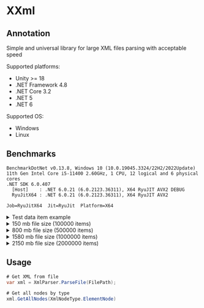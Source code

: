 # XXml

## Annotation
Simple and universal library for large XML files parsing with acceptable speed  

Supported platforms:  

- Unity >= 18
- .NET Framework 4.8
- .NET Core 3.2
- .NET 5
- .NET 6

Supported OS:
- Windows
- Linux

## Benchmarks
```
BenchmarkDotNet v0.13.8, Windows 10 (10.0.19045.3324/22H2/2022Update)
11th Gen Intel Core i5-11400 2.60GHz, 1 CPU, 12 logical and 6 physical cores
.NET SDK 6.0.407
  [Host]    : .NET 6.0.21 (6.0.2123.36311), X64 RyuJIT AVX2 DEBUG
  RyuJitX64 : .NET 6.0.21 (6.0.2123.36311), X64 RyuJIT AVX2

Job=RyuJitX64  Jit=RyuJit  Platform=X64  
```

<details>
  <summary>Test data item example</summary>

<?xml version="1.0" encoding="UTF-8"?>
    <TICKET xmlns:xsi="http://www.w3.org/2001/XMLSchema-instance"
        xsi:noNamespaceSchemaLocation="MessagesFlow.xsd">

    <Rec Action="I" TransactionDate="2023-07-10T10:30:00" OperationDate="2023-07-10T10:00:00"
         Operation="Operation 1" TicketId="123456789012" TicketKindId="987654321098"
         TicketKindName="Ticket Kind 1" TicketTypeId="246813579024" TicketTypeName="Ticket Type 1"
         CardId="135792468013" Par="Par 1" BINCard="123456" DbsProgrammId="357913456082"
         DbsProgrammName="Discount Program 1" Payment="1000" Price="10.50" DiscountedPrice="9.50"
         Aggregation="246813579035" RRN="987654321" UTRNO="123456789" Amount="10.50"
         BankDate="2023-07-10T00:00:00" DateOfFinancialPayment="2023-07-10" ClearingDate="2023-07-11"
         SettlementDate="2023-07-12" RouteId="135792468035" RouteNumber="123456789" RouteName="Route 1"
         RouteIdentifier="RouteIdentifier 1" TerminalLogicalNumber="987654321" TerminalSerialNumber="135792468"
         BankTerminalId="BankTerminal 1" FirmId="246813579035" MerchantId="357913456024"
         VehicleRegistrationNumber="Vehicle 1" ConductorCard="987654321" ConductorName="Conductor 1"
         PrepaidTicketId="357913456024" OfficialCarrierId="135792468035" OfficialCarrierName="Carrier 1"
         OfficialCarrierInn="987654321" OfficialFsTax="135792468" OfficialFsInn="246813579"
         TransportCarrierId="135792468035" TransportCarrierName="Carrier 2" TransportCarrierInn="987654321"
         TransportFsTax="135792468" TransportFsInn="246813579" MunicipalityId="246813579035"
         MunicipalityName="Municipality 1" OpeningShift="2023-07-10T08:00:00" ClosingShift="2023-07-10T16:00:00"
         FlightNumber="123.45" VehicleNumber="Vehicle Number 1" FinancialTicketDate="2023-07-10T10:00:00"
         FiscalDataId="135792468035" FiscalDataFD="Fiscal Data 1" />
    </TICKET>
    
</details>

<details>
  <summary>150 mb file size (100000 items)</summary>

| Method               | Mean     | Error   | StdDev   | Ratio | RatioSD | Gen0      | Allocated native memory | Native memory leak | Allocated   | Alloc Ratio |
|--------------------- |---------:|--------:|---------:|------:|--------:|----------:|------------------------:|-------------------:|------------:|------------:|
| XXml                 | 382.2 ms | 7.31 ms | 18.87 ms |  1.00 |    0.00 |         - |              507,294 KB |                  - |     1.02 KB |        1.00 |
| System.Xml.XmlReader | 421.6 ms | 6.24 ms |  5.83 ms |  1.10 |    0.05 | 4000.0000 |                    0 KB |                  - | 29161.63 KB |   28,493.81 |

</details>

<details>
  <summary>800 mb file size (500000 items)</summary>
  
| Method               | Mean     | Error   | StdDev   | Ratio | RatioSD | Gen0      | Allocated native memory | Native memory leak | Allocated  | Alloc Ratio |
|--------------------- |---------:|--------:|---------:|------:|--------:|----------:|------------------------:|-------------------:|-----------:|------------:|
| XXml                 | 404.4 ms | 8.79 ms | 25.37 ms |  1.00 |    0.00 |         - |              507,294 KB |                  - |    1.02 KB |        1.00 |
| System.Xml.XmlReader | 433.6 ms | 8.62 ms | 12.91 ms |  1.08 |    0.08 | 4000.0000 |                    0 KB |                  - | 29149.8 KB |   28,482.25 |

</details>

<details>
  <summary>1580 mb file size (1000000 items)</summary>
  
| Method               | Mean     | Error   | StdDev   | Ratio | RatioSD | Gen0      | Allocated native memory | Native memory leak | Allocated  | Alloc Ratio |
|--------------------- |---------:|--------:|---------:|------:|--------:|----------:|------------------------:|-------------------:|-----------:|------------:|
| XXml                 | 384.9 ms | 7.69 ms | 15.70 ms |  1.00 |    0.00 |         - |              507,294 KB |                  - |    1.02 KB |        1.00 |
| System.Xml.XmlReader | 424.1 ms | 8.39 ms |  7.85 ms |  1.10 |    0.04 | 4000.0000 |                    0 KB |                  - | 29149.8 KB |   28,482.25 |

</details>

<details>
  <summary>2150 mb file size (2000000 items)</summary>
  
| Method               | Mean     | Error   | StdDev   | Ratio | RatioSD | Gen0      | Allocated native memory | Native memory leak | Allocated   | Alloc Ratio |
|--------------------- |---------:|--------:|---------:|------:|--------:|----------:|------------------------:|-------------------:|------------:|------------:|
| XXml                 | 389.2 ms | 7.71 ms | 20.19 ms |  1.00 |    0.00 |         - |              507,294 KB |                  - |     1.02 KB |        1.00 |
| System.Xml.XmlReader | 428.4 ms | 8.43 ms | 12.87 ms |  1.09 |    0.07 | 4000.0000 |                    0 KB |                  - | 29150.01 KB |   28,482.45 |

</details>

## Usage

```csharp
# Get XML from file
var xml = XmlParser.ParseFile(FilePath);

# Get all nodes by type
xml.GetAllNodes(XmlNodeType.ElementNode)
```
